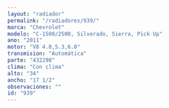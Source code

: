```yaml
---
layout: "radiador"
permalink: "/radiadores/939/"
marca: "Chevrolet"
modelo: "C-1500/2500, Silverado, Sierra, Pick Up"
ano: "2011"
motor: "V8 4.8,5.3,6.0"
transmision: "Automática"
parte: "432298"
clima: "Con clima"
alto: "34"
ancho: "17 1/2"
observaciones: ""
id: "939"
---
```


